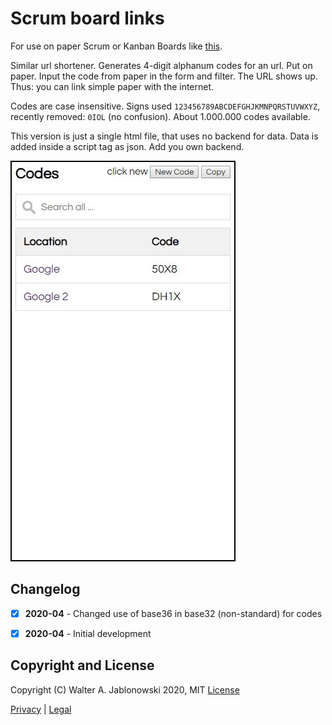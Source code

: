 # Scrum board links

For use on paper Scrum or Kanban Boards like [this](https://en.wikipedia.org/wiki/Scrum_(software_development)#Sprint_backlog).

Similar url shortener. Generates 4-digit alphanum codes for an url. Put on paper. Input the code from paper in the form and filter. The URL shows up. Thus: you can link simple paper with the internet.

Codes are case insensitive. Signs used `123456789ABCDEFGHJKMNPQRSTUVWXYZ`, recently removed: `0IOL` (no confusion). About 1.000.000 codes available.

This version is just a single html file, that uses no backend for data. Data is added inside a script tag as json. Add you own backend.

![displ.png](img/displ.jpg?raw=true "Sample")


## Changelog

* [x] **2020-04** - Changed use of base36 in base32 (non-standard) for codes
* [x] **2020-04** - Initial development


## Copyright and License

Copyright (C) Walter A. Jablonowski 2020, MIT [License](LICENSE)

[Privacy](https://walter-a-jablonowski.github.io/privacy.html) | [Legal](https://walter-a-jablonowski.github.io/imprint.html)
